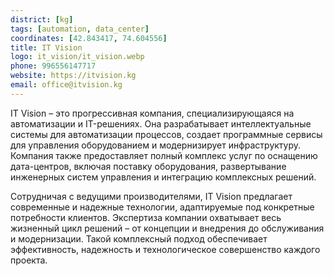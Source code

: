 ```yaml
---
district: [kg]
tags: [automation, data_center]
coordinates: [42.843417, 74.604556]
title: IT Vision
logo: it_vision/it_vision.webp
phone: 996556147717
website: https://itvision.kg
email: office@itvision.kg
---
```


IT Vision – это прогрессивная компания, специализирующаяся на автоматизации и IT-решениях. Она разрабатывает интеллектуальные системы для автоматизации процессов, создает программные сервисы для управления оборудованием и модернизирует инфраструктуру. Компания также предоставляет полный комплекс услуг по оснащению дата-центров, включая поставку оборудования, развертывание инженерных систем управления и интеграцию комплексных решений.

Сотрудничая с ведущими производителями, IT Vision предлагает современные и надежные технологии, адаптируемые под конкретные потребности клиентов. Экспертиза компании охватывает весь жизненный цикл решений – от концепции и внедрения до обслуживания и модернизации. Такой комплексный подход обеспечивает эффективность, надежность и технологическое совершенство каждого проекта.
